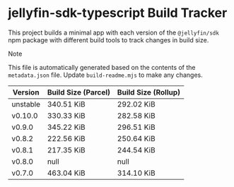 
# jellyfin-sdk-typescript Build Tracker

This project builds a minimal app with each version of the `@jellyfin/sdk` npm package with different build tools to track changes in build size.

> [!NOTE]
> This file is automatically generated based on the contents of the `metadata.json` file.
> Update `build-readme.mjs` to make any changes.

| Version | Build Size (Parcel) | Build Size (Rollup) |
|---|---|---|
| unstable | 340.51 KiB | 292.02 KiB |
| v0.10.0 | 330.33 KiB | 282.58 KiB |
| v0.9.0 | 345.22 KiB | 296.51 KiB |
| v0.8.2 | 222.56 KiB | 250.64 KiB |
| v0.8.1 | 217.35 KiB | 244.54 KiB |
| v0.8.0 | null | null |
| v0.7.0 | 463.04 KiB | 314.10 KiB |
